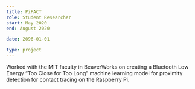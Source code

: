 ```yaml
---
title: PiPACT
role: Student Researcher
start: May 2020
end: August 2020

date: 2096-01-01

type: project
---
```


Worked with the MIT faculty in BeaverWorks on creating a Bluetooth Low Energy “Too Close for Too Long” machine learning model for proximity detection for contact tracing on the Raspberry Pi.
